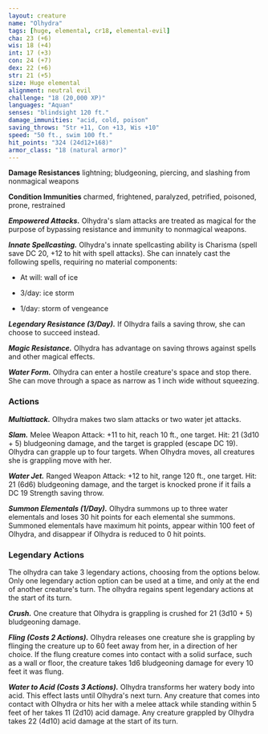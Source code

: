 ```yaml
---
layout: creature
name: "Olhydra"
tags: [huge, elemental, cr18, elemental-evil]
cha: 23 (+6)
wis: 18 (+4)
int: 17 (+3)
con: 24 (+7)
dex: 22 (+6)
str: 21 (+5)
size: Huge elemental
alignment: neutral evil
challenge: "18 (20,000 XP)"
languages: "Aquan"
senses: "blindsight 120 ft."
damage_immunities: "acid, cold, poison"
saving_throws: "Str +11, Con +13, Wis +10"
speed: "50 ft., swim 100 ft."
hit_points: "324 (24d12+168)"
armor_class: "18 (natural armor)"
---
```


**Damage Resistances** lightning; bludgeoning, piercing, and slashing from nonmagical weapons

**Condition Immunities** charmed, frightened, paralyzed, petrified, poisoned, prone, restrained

***Empowered Attacks.*** Olhydra's slam attacks are treated as magical for the purpose of bypassing resistance and immunity to nonmagical weapons.

***Innate Spellcasting.*** Olhydra's innate spellcasting ability is Charisma (spell save DC 20, +12 to hit with spell attacks). She can innately cast the following spells, requiring no material components:

* At will: wall of ice

* 3/day: ice storm

* 1/day: storm of vengeance

***Legendary Resistance (3/Day).*** If Olhydra fails a saving throw, she can choose to succeed instead.

***Magic Resistance.*** Olhydra has advantage on saving throws against spells and other magical effects.

***Water Form.*** Olhydra can enter a hostile creature's space and stop there. She can move through a space as narrow as 1 inch wide without squeezing.

### Actions

***Multiattack.*** Olhydra makes two slam attacks or two water jet attacks.

***Slam.*** Melee Weapon Attack: +11 to hit, reach 10 ft., one target. Hit: 21 (3d10 + 5) bludgeoning damage, and the target is grappled (escape DC 19). Olhydra can grapple up to four targets. When Olhydra moves, all creatures she is grappling move with her.

***Water Jet.*** Ranged Weapon Attack: +12 to hit, range 120 ft., one target. Hit: 21 (6d6) bludgeoning damage, and the target is knocked prone if it fails a DC 19 Strength saving throw.

***Summon Elementals (1/Day).*** Olhydra summons up to three water elementals and loses 30 hit points for each elemental she summons. Summoned elementals have maximum hit points, appear within 100 feet of Olhydra, and disappear if Olhydra is reduced to 0 hit points.

### Legendary Actions

The olhydra can take 3 legendary actions, choosing from the options below. Only one legendary action option can be used at a time, and only at the end of another creature's turn. The olhydra regains spent legendary actions at the start of its turn.

***Crush.*** One creature that Olhydra is grappling is crushed for 21 (3d10 + 5) bludgeoning damage.

***Fling (Costs 2 Actions).*** Olhydra releases one creature she is grappling by flinging the creature up to 60 feet away from her, in a direction of her choice. If the flung creature comes into contact with a solid surface, such as a wall or floor, the creature takes 1d6 bludgeoning damage for every 10 feet it was flung.

***Water to Acid (Costs 3 Actions).*** Olhydra transforms her watery body into acid. This effect lasts until Olhydra's next turn. Any creature that comes into contact with Olhydra or hits her with a melee attack while standing within 5 feet of her takes 11 (2d10) acid damage. Any creature grappled by Olhydra takes 22 (4d10) acid damage at the start of its turn.